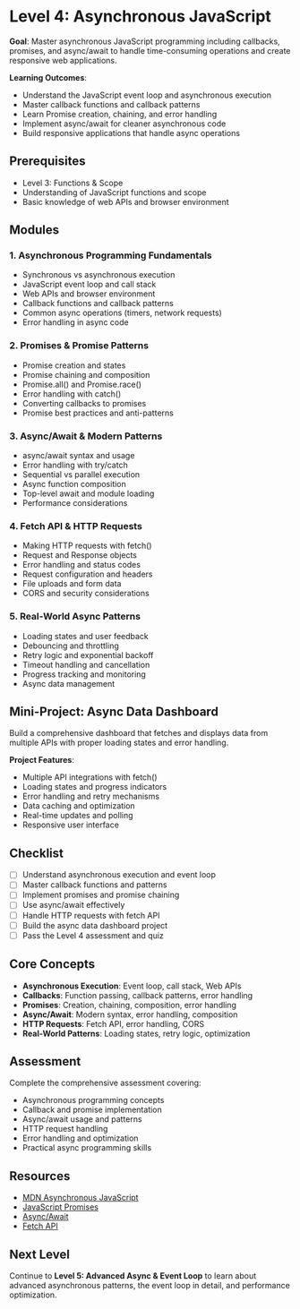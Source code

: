 # Level 4: Asynchronous JavaScript

**Goal**: Master asynchronous JavaScript programming including callbacks, promises, and async/await to handle time-consuming operations and create responsive web applications.

**Learning Outcomes**:
- Understand the JavaScript event loop and asynchronous execution
- Master callback functions and callback patterns
- Learn Promise creation, chaining, and error handling
- Implement async/await for cleaner asynchronous code
- Build responsive applications that handle async operations

## Prerequisites
- Level 3: Functions & Scope
- Understanding of JavaScript functions and scope
- Basic knowledge of web APIs and browser environment

## Modules

### 1. Asynchronous Programming Fundamentals
- Synchronous vs asynchronous execution
- JavaScript event loop and call stack
- Web APIs and browser environment
- Callback functions and callback patterns
- Common async operations (timers, network requests)
- Error handling in async code

### 2. Promises & Promise Patterns
- Promise creation and states
- Promise chaining and composition
- Promise.all() and Promise.race()
- Error handling with catch()
- Converting callbacks to promises
- Promise best practices and anti-patterns

### 3. Async/Await & Modern Patterns
- async/await syntax and usage
- Error handling with try/catch
- Sequential vs parallel execution
- Async function composition
- Top-level await and module loading
- Performance considerations

### 4. Fetch API & HTTP Requests
- Making HTTP requests with fetch()
- Request and Response objects
- Error handling and status codes
- Request configuration and headers
- File uploads and form data
- CORS and security considerations

### 5. Real-World Async Patterns
- Loading states and user feedback
- Debouncing and throttling
- Retry logic and exponential backoff
- Timeout handling and cancellation
- Progress tracking and monitoring
- Async data management

## Mini-Project: Async Data Dashboard
Build a comprehensive dashboard that fetches and displays data from multiple APIs with proper loading states and error handling.

**Project Features**:
- Multiple API integrations with fetch()
- Loading states and progress indicators
- Error handling and retry mechanisms
- Data caching and optimization
- Real-time updates and polling
- Responsive user interface

## Checklist
- [ ] Understand asynchronous execution and event loop
- [ ] Master callback functions and patterns
- [ ] Implement promises and promise chaining
- [ ] Use async/await effectively
- [ ] Handle HTTP requests with fetch API
- [ ] Build the async data dashboard project
- [ ] Pass the Level 4 assessment and quiz

## Core Concepts
- **Asynchronous Execution**: Event loop, call stack, Web APIs
- **Callbacks**: Function passing, callback patterns, error handling
- **Promises**: Creation, chaining, composition, error handling
- **Async/Await**: Modern syntax, error handling, composition
- **HTTP Requests**: Fetch API, error handling, CORS
- **Real-World Patterns**: Loading states, retry logic, optimization

## Assessment
Complete the comprehensive assessment covering:
- Asynchronous programming concepts
- Callback and promise implementation
- Async/await usage and patterns
- HTTP request handling
- Error handling and optimization
- Practical async programming skills

## Resources
- [MDN Asynchronous JavaScript](https://developer.mozilla.org/en-US/docs/Learn/JavaScript/Asynchronous)
- [JavaScript Promises](https://developer.mozilla.org/en-US/docs/Web/JavaScript/Guide/Using_promises)
- [Async/Await](https://developer.mozilla.org/en-US/docs/Web/JavaScript/Reference/Statements/async_function)
- [Fetch API](https://developer.mozilla.org/en-US/docs/Web/API/Fetch_API)

## Next Level
Continue to **Level 5: Advanced Async & Event Loop** to learn about advanced asynchronous patterns, the event loop in detail, and performance optimization.

